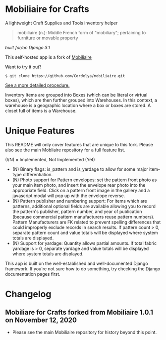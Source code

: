 # Mobiliaire for Crafts
A lightweight Craft Supplies and Tools inventory helper

> mobiliaire (n.): Middle French form of "mobiliary"; pertaining to furniture or movable property

*built for/on Django 3.1*

This self-hosted app is a fork of [Mobiliaire](https://github.com/Cordelya/mobiliaire)

Want to try it out? 

````
$ git clone https://github.com/Cordelya/mobiliaire.git
````
[See a more detailed procedure.](https://github.com/Cordelya/mobiliaire/wiki/getStarted)

Inventory Items are grouped into Boxes (which can be literal or virtual boxes), which are then further grouped into Warehouses. In this context, a warehouse is a geographic location where a box or boxes are stored. A closet full of items is a Warehouse. 

# Unique Features
This README will only cover features that are unique to this fork. Please also see the main Mobliaire repository for a full feature list.

(I/N) = Implemented, Not Implemented (Yet)

* (N) Binary flags: is_pattern and is_yardage to allow for some major item-type differentiation.
* (N) Photo support for Pattern envelopes: set the pattern front photo as your main item photo, and insert the envelope rear photo into the appropriate field. Click on a pattern front image in the gallery and a javascript modal will pop up with the envelope reverse.
* (N) Pattern publisher and numbering support: For items which are patterns, additional optional fields are available allowing you to record the pattern's publisher, pattern number, and year of publication (because commercial pattern manufacturers reuse pattern numbers). Pattern Manufacturers are FK related to prevent spelling differences that could improperly exclude records in search results. If pattern count > 0, separate pattern count and value totals will be displayed where system totals are displayed.
* (N) Support for yardage: Quantity allows partial amounts. If total fabric yardage is > 0, separate yardage and value totals will be displayed where system totals are displayed.

This app is built on the well-established and well-documented Django framework. If you're not sure how to do something, try checking the Django documentation pages first.

# Changelog #
## Mobiliare for Crafts forked from Mobiliaire 1.0.1 on November 12, 2020

* Please see the main Mobiliaire repository for history beyond this point.
